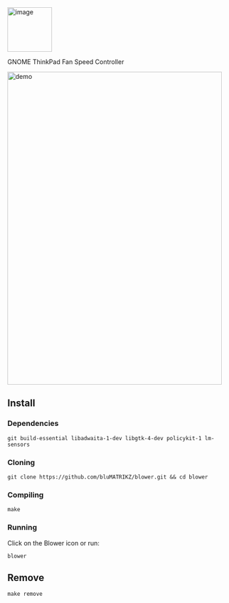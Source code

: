 <img width="100" height="100" alt="image" src="https://github.com/user-attachments/assets/53bdc388-d76a-4e8a-bd55-c003127f79a7" />

GNOME ThinkPad Fan Speed Controller

<img width="482" height="704" alt="demo" src="https://github.com/user-attachments/assets/5058daae-89fe-44b7-a55d-302492c2f964" />

## Install

### Dependencies 
```
git build-essential libadwaita-1-dev libgtk-4-dev policykit-1 lm-sensors  
```

### Cloning
```
git clone https://github.com/bluMATRIKZ/blower.git && cd blower
```

### Compiling
```
make
```

### Running
Click on the Blower icon or run:
```
blower
```

## Remove
```
make remove
```

